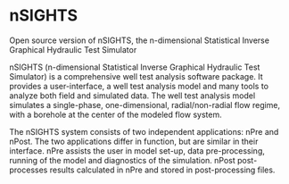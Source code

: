 nSIGHTS
=======

Open source version of nSIGHTS, the n-dimensional Statistical Inverse Graphical Hydraulic Test Simulator

nSIGHTS (n-dimensional Statistical Inverse Graphical Hydraulic Test Simulator) is a comprehensive well test analysis software package. It provides a user-interface, a well test analysis model and many tools to analyze both field and simulated data. The well test analysis model simulates a single-phase, one-dimensional, radial/non-radial flow regime, with a borehole at the center of the modeled flow system. 

The nSIGHTS system consists of two independent applications: nPre and nPost. The two applications differ in function, but are similar in their interface. nPre assists the user in model set-up, data pre-processing, running of the model and diagnostics of the simulation. nPost post-processes results calculated in nPre and stored in post-processing files.
